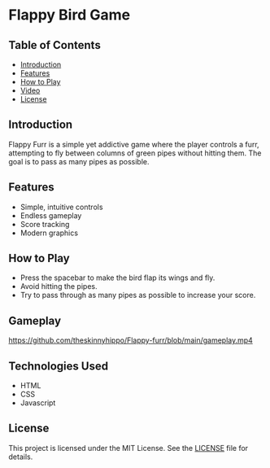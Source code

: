 # Flappy Bird Game

## Table of Contents
- [Introduction](#introduction)
- [Features](#features)
- [How to Play](#how-to-play)
- [Video](#video)
- [License](#license)

## Introduction
Flappy Furr is a simple yet addictive game where the player controls a furr, attempting to fly between columns of green pipes without hitting them. The goal is to pass as many pipes as possible.

## Features
- Simple, intuitive controls
- Endless gameplay
- Score tracking
- Modern graphics

## How to Play
- Press the spacebar to make the bird flap its wings and fly.
- Avoid hitting the pipes.
- Try to pass through as many pipes as possible to increase your score.

## Gameplay

https://github.com/theskinnyhippo/Flappy-furr/blob/main/gameplay.mp4

## Technologies Used
- HTML
- CSS
- Javascript 

## License
This project is licensed under the MIT License. See the [LICENSE](LICENSE) file for details.
